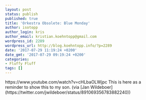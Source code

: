 ```yaml
---
layout: post
status: publish
published: true
title: 'Orkestra Obsolete: Blue Monday'
author: isotopp
author_login: kris
author_email: kristian.koehntopp@gmail.com
wordpress_id: 2289
wordpress_url: http://blog.koehntopp.info/?p=2289
date: '2017-07-29 11:19:24 +0200'
date_gmt: '2017-07-29 09:19:24 +0200'
categories:
- Fluffy Fluff
tags: []
---
```

<p>https://www.youtube.com/watch?v=cHLbaOLWjpc This is here as a reminder to show this to my son. (via [Jan Wildeboer](https://twitter.com/jwildeboer/status/891069356783882240))</p>
